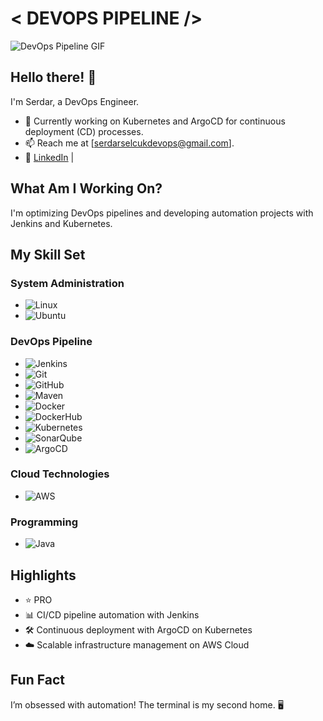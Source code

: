 # < DEVOPS PIPELINE />

![DevOps Pipeline GIF](https://media.giphy.com/media/26tPplGWjN0xLybiU/giphy.gif)

## Hello there! 👋
I'm Serdar, a DevOps Engineer.  
- 🌱 Currently working on Kubernetes and ArgoCD for continuous deployment (CD) processes.  
- 📫 Reach me at [serdarselcukdevops@gmail.com].  
- 🔗 [LinkedIn](https://www.linkedin.com/in/serdar-sel%C3%A7uk-65243334b/) |
## What Am I Working On?
I'm optimizing DevOps pipelines and developing automation projects with Jenkins and Kubernetes.

## My Skill Set
### System Administration
- ![Linux](https://img.shields.io/badge/Linux-FCC624?style=for-the-badge&logo=linux&logoColor=black)
- ![Ubuntu](https://img.shields.io/badge/Ubuntu-E95420?style=for-the-badge&logo=ubuntu&logoColor=white)

### DevOps Pipeline
- ![Jenkins](https://img.shields.io/badge/Jenkins-D24939?style=for-the-badge&logo=jenkins&logoColor=white)
- ![Git](https://img.shields.io/badge/Git-F05032?style=for-the-badge&logo=git&logoColor=white)
- ![GitHub](https://img.shields.io/badge/GitHub-181717?style=for-the-badge&logo=github&logoColor=white)
- ![Maven](https://img.shields.io/badge/Maven-C71A36?style=for-the-badge&logo=apache-maven&logoColor=white)
- ![Docker](https://img.shields.io/badge/Docker-2496ED?style=for-the-badge&logo=docker&logoColor=white)
- ![DockerHub](https://img.shields.io/badge/DockerHub-2496ED?style=for-the-badge&logo=docker&logoColor=white)
- ![Kubernetes](https://img.shields.io/badge/Kubernetes-326CE5?style=for-the-badge&logo=kubernetes&logoColor=white)
- ![SonarQube](https://img.shields.io/badge/SonarQube-4E9BCD?style=for-the-badge&logo=sonarqube&logoColor=white)
- ![ArgoCD](https://img.shields.io/badge/ArgoCD-EF7B4D?style=for-the-badge&logo=argocd&logoColor=white)

### Cloud Technologies
- ![AWS](https://img.shields.io/badge/AWS-232F3E?style=for-the-badge&logo=amazon-aws&logoColor=white)

### Programming
- ![Java](https://img.shields.io/badge/Java-007396?style=for-the-badge&logo=java&logoColor=white)

## Highlights
- ⭐ PRO
- 📊 CI/CD pipeline automation with Jenkins
- 🛠️ Continuous deployment with ArgoCD on Kubernetes
- ☁️ Scalable infrastructure management on AWS Cloud

## Fun Fact
I’m obsessed with automation! The terminal is my second home. 🖥️
